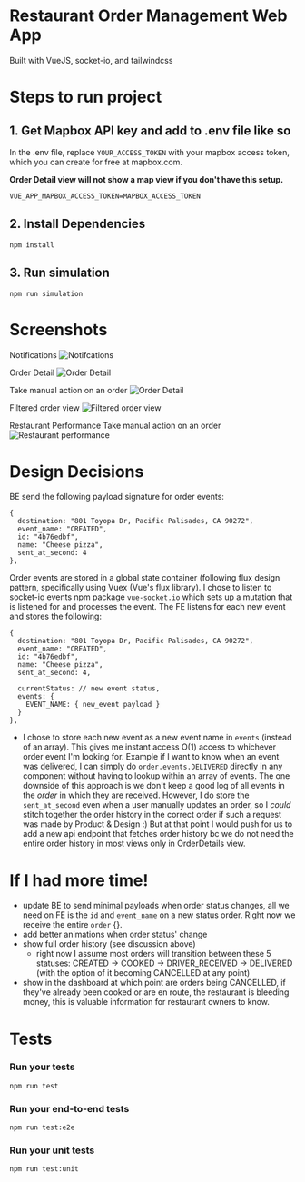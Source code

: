 # Restaurant Order Management Web App
Built with VueJS, socket-io, and tailwindcss

# Steps to run project

## 1. Get Mapbox API key and add to .env file like so
In the .env file, replace `YOUR_ACCESS_TOKEN` with your mapbox access token, which you can create for free at mapbox.com.

**Order Detail view will not show a map view if you don't have this setup.**
```
VUE_APP_MAPBOX_ACCESS_TOKEN=MAPBOX_ACCESS_TOKEN
```

## 2. Install Dependencies
```
npm install
```

## 3. Run simulation
```
npm run simulation
```

# Screenshots
Notifications
![Notifcations](/screenshots/Notifications.png?raw=true)

Order Detail
![Order Detail](/screenshots/OrderDetail.png?raw=true)

Take manual action on an order
![Order Detail](/screenshots/OrderDetail_DropDown.png?raw=true)

Filtered order view
![Filtered order view](/screenshots/FilteredOrders.png?raw=true)

Restaurant Performance
Take manual action on an order
![Restaurant performance](/screenshots/Performance_Data.png?raw=true)

# Design Decisions
BE send the following payload signature for order events:
```
{
  destination: "801 Toyopa Dr, Pacific Palisades, CA 90272",
  event_name: "CREATED",
  id: "4b76edbf",
  name: "Cheese pizza",
  sent_at_second: 4
},
```

Order events are stored in a global state container (following flux design pattern, specifically using Vuex (Vue's flux library). I chose to listen to socket-io events npm package `vue-socket.io` which sets up a mutation that is listened for and processes the event. The FE listens for each new event and stores the following:
```
{
  destination: "801 Toyopa Dr, Pacific Palisades, CA 90272",
  event_name: "CREATED",
  id: "4b76edbf",
  name: "Cheese pizza",
  sent_at_second: 4,

  currentStatus: // new event status,
  events: {
    EVENT_NAME: { new_event payload }
  }
},

```
- I chose to store each new event as a new event name in `events` (instead of an array). This gives me instant access O(1) access to whichever order event I'm looking for. Example if I want to know when an event was delivered, I can simply do `order.events.DELIVERED` directly in any component without having to lookup within an array of events. The one downside of this approach is we don't keep a good log of all events in the _order_ in which they are received. However, I do store the `sent_at_second` even when a user manually updates an order, so I *could* stitch together the order history in the correct order if such a request was made by Product & Design :) But at that point I would push for us to add a new api endpoint that fetches order history bc we do not need the entire order history in most views only in OrderDetails view.
 
# If I had more time!
- update BE to send minimal payloads when order status changes, all we need on FE is the `id` and `event_name` on a new status order. Right now we receive the entire `order` {}.
- add better animations when order status' change
- show full order history (see discussion above)
  - right now I assume most orders will transition between these 5 statuses: CREATED -> COOKED -> DRIVER_RECEIVED -> DELIVERED (with the option of it becoming CANCELLED at any point)
- show in the dashboard at which point are orders being CANCELLED, if they've already been cooked or are en route, the restaurant is bleeding money, this is valuable information for restaurant owners to know.


# Tests

### Run your tests
```
npm run test
```

### Run your end-to-end tests
```
npm run test:e2e
```

### Run your unit tests
```
npm run test:unit
```